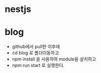 # nestjs

# blog
  * github에서 pull한 이후에
  * cd blog 로 폴더이동하고
  * npm install 을 사용하여 module을 설치하고
  * npm run start 로 실행한다.
    
